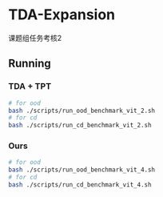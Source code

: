 # TDA-Expansion
课题组任务考核2
## Running
### TDA + TPT
```bash
# for ood
bash ./scripts/run_ood_benchmark_vit_2.sh
# for cd
bash ./scripts/run_cd_benchmark_vit_2.sh

```
### Ours
```bash
# for ood
bash ./scripts/run_ood_benchmark_vit_4.sh
# for cd
bash ./scripts/run_cd_benchmark_vit_4.sh

```
